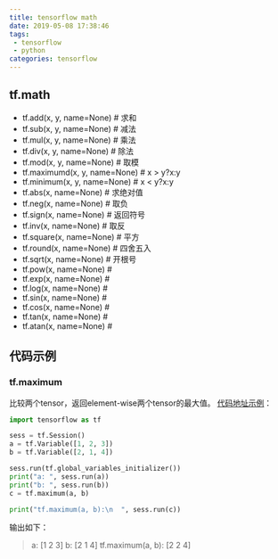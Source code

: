 ```yaml
---
title: tensorflow math
date: 2019-05-08 17:38:46
tags:
 - tensorflow
 - python
categories: tensorflow
---
```


## tf.math
- tf.add(x, y, name=None) # 求和
- tf.sub(x, y, name=None) # 减法
- tf.mul(x, y, name=None) # 乘法
- tf.div(x, y, name=None) # 除法
- tf.mod(x, y, name=None) # 取模
- tf.maximumd(x, y, name=None) # x \> y?x:y
- tf.minimum(x, y, name=None) # x \< y?x:y
- tf.abs(x, name=None) # 求绝对值
- tf.neg(x, name=None) # 取负
- tf.sign(x, name=None) # 返回符号
- tf.inv(x, name=None) # 取反
- tf.square(x, name=None) # 平方
- tf.round(x, name=None) # 四舍五入
- tf.sqrt(x, name=None) # 开根号
- tf.pow(x, name=None) # 
- tf.exp(x, name=None) # 
- tf.log(x, name=None) # 
- tf.sin(x, name=None) # 
- tf.cos(x, name=None) # 
- tf.tan(x, name=None) # 
- tf.atan(x, name=None) # 

## 代码示例
### tf.maximum
比较两个tensor，返回element-wise两个tensor的最大值。
[代码地址示例](https://github.com/mxxhcm/myown_code/blob/master/tf/some_ops/tf_maximum.py)：
``` python
import tensorflow as tf

sess = tf.Session()
a = tf.Variable([1, 2, 3])
b = tf.Variable([2, 1, 4])

sess.run(tf.global_variables_initializer())
print("a: ", sess.run(a))
print("b: ", sess.run(b))
c = tf.maximum(a, b)

print("tf.maximum(a, b):\n  ", sess.run(c))
```
输出如下：
> a:  [1 2 3]
b:  [2 1 4]
tf.maximum(a, b):
   [2 2 4]


